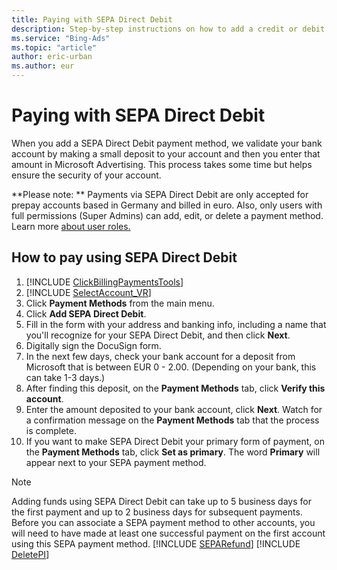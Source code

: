 ```yaml
---
title: Paying with SEPA Direct Debit
description: Step-by-step instructions on how to add a credit or debit card, PayPal account, check or bank transfer, Boleto Bancário, SEPA Direct Debit, and virtual bank account.
ms.service: "Bing-Ads"
ms.topic: "article"
author: eric-urban
ms.author: eur
---
```


# Paying with SEPA Direct Debit

When you add a SEPA Direct Debit payment method, we validate your bank account by making a small deposit to your account and then you enter that amount in Microsoft Advertising. This process takes some time but helps ensure the security of your account.

**Please note: ** Payments via SEPA Direct Debit are only accepted for prepay accounts based in Germany and billed in euro. Also, only users with full permissions (Super Admins) can add, edit, or delete a payment method. Learn more [about user roles.](./hlp_BA_CONC_SSUserRoles.md)

## How to pay using SEPA Direct Debit

1. [!INCLUDE [ClickBillingPaymentsTools](./includes/ClickBillingPaymentsTools.md)]
1. [!INCLUDE [SelectAccount_VR](./includes/SelectAccount_VR.md)]
1. Click **Payment Methods** from the main menu.
1. Click **Add SEPA Direct Debit**.
1. Fill in the form with your address and banking info, including a name that you'll recognize for your SEPA Direct Debit, and then click **Next**.
1. Digitally sign the DocuSign form.
1. In the next few days, check your bank account for a deposit from Microsoft that is between EUR 0 - 2.00. (Depending on your bank, this can take 1-3 days.)
1. After finding this deposit, on the **Payment Methods** tab, click **Verify this account**.
1. Enter the amount deposited to your bank account, click **Next**. Watch for a confirmation message on the **Payment Methods** tab that the process is complete.
1. If you want to make SEPA Direct Debit your primary form of payment, on the **Payment Methods** tab, click **Set as primary**.        The word **Primary** will appear next to your SEPA payment method.

> [!NOTE]
> Adding funds using SEPA Direct Debit can take up to 5 business days for the first payment and up to 2 business days for subsequent payments.
> Before you can associate a SEPA payment method to other accounts, you will need to have made at least one successful payment on the first account using this SEPA payment method.
> [!INCLUDE [SEPARefund](./includes/SEPARefund.md)]
> [!INCLUDE [DeletePI](./includes/DeletePI.md)]


